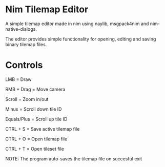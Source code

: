 # Nim Tilemap Editor

A simple tilemap editor made in nim using naylib, msgpack4nim and nim-native-dialogs.

The editor provides simple functionality for opening, editing and saving binary tilemap files.

# Controls
LMB = Draw

RMB + Drag = Move camera

Scroll = Zoom in/out

Minus = Scroll down tile ID

Equals/Plus = Scroll up tile ID

CTRL + S = Save active tilemap file

CTRL + O = Open tilemap file

CTRL + T = Open tileset file


NOTE: The program auto-saves the tilemap file on succesful exit
